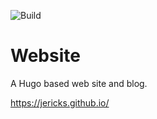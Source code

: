 ![Build](https://github.com/jericks/jericks.github.io/workflows/github%20pages/badge.svg)

Website
=======

A Hugo based web site and blog.

https://jericks.github.io/
